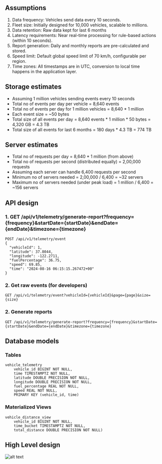 ## Assumptions

1. Data frequency: Vehicles send data every 10 seconds.
2. Fleet size: Initially designed for 10,000 vehicles, scalable to millions.
3. Data retention: Raw data kept for last 6 months
4. Latency requirements: Near real-time processing for rule-based actions (within 10 seconds).
5. Report generation: Daily and monthly reports are pre-calculated and stored.
6. Speed limit: Default global speed limit of 70 km/h, configurable per region.
7. Time zones: All timestamps are in UTC, conversion to local time happens in the application layer.

## Storage estimates
- Assuming 1 million vehicles sending events every 10 seconds<br>
- Total no of events per day per vehicle = 8,640 events<br>
- Total no of events per day for 1 million vehicles = 8,640 * 1 million<br>
- Each event size = ~50 bytes<br>
- Total size of all events per day = 8,640 events * 1 million * 50 bytes = 4,320 GB = 4.3 TB<br>
- Total size of all events for last 6 months = 180 days * 4.3 TB = 774 TB<br>

## Server estimates
- Total no of requests per day = 8,640 * 1 million (from above)
- Total no of requests per second (distributed equally) = 2,00,000 requests
- Assuming each server can handle 6,400 requests per second
- Minimum no of servers needed = 2,00,000 / 6,400 = ~32 servers
- Maximum no of servers needed (under peak load) = 1 million / 6,400 = ~156 servers

## API design
### 1. GET /api/v1/telemetry/generate-report?frequency={frequency}&startDate={startDate}&endDate={endDate}&timezone={timezone}
```
POST /api/v1/telemetry/event
{
  "vehicleId": 1,
  "latitude": 37.8044,
  "longitude": -122.2711,
  "fuelPercentage": 36.75,
  "speed": 69.85,
  "time": "2024-08-16 06:15:15.267472+00"
}
```
### 2. Get raw events (for developers)
```
GET /api/v1/telemetry/event?vehicleId={vehicleId}&page={page}&size={size}
``` 
### 2. Generate reports
```
GET /api/v1/telemetry/generate-report?frequency={frequency}&startDate={startDate}&endDate={endDate}&timezone={timezone}
``` 


## Database models
### Tables
```
vehicle_telemetry
    vehicle_id BIGINT NOT NULL,
    time TIMESTAMPTZ NOT NULL,
    latitude DOUBLE PRECISION NOT NULL,
    longitude DOUBLE PRECISION NOT NULL,
    fuel_percentage REAL NOT NULL,
    speed REAL NOT NULL,
    PRIMARY KEY (vehicle_id, time)
```

### Materialized Views

```
vehicle_distance_view
    vehicle_id BIGINT NOT NULL,
    time_bucket TIMESTAMPTZ NOT NULL,
    total_distance DOUBLE PRECISION NOT NULL)
```

## High Level design
![alt text](https://imgtr.ee/images/2024/08/19/6121debc87695aa905dbe77b48434d99.png)
